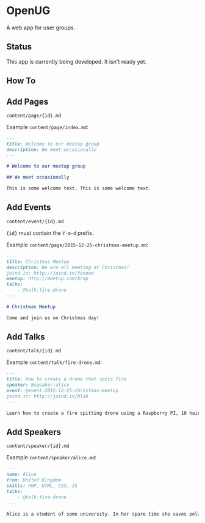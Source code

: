 # OpenUG

A web app for user groups.

## Status

This app is currently being developed. It isn't ready yet.

## How To

## Add Pages

`content/page/{id}.md`

Example `content/page/index.md`:

```md
---
title: Welcome to our meetup group
description: We meet occasionally
---

# Welcome to our meetup group

## We meet occasionally

This is some welcome text. This is some welcome text.
```

## Add Events

`content/event/{id}.md`

`{id}` must contain the `Y-m-d` prefix.

Example `content/page/2015-12-25-christmas-meetup.md`:

```md
---
title: Christmas Meetup
description: We are all meeting at Christmas!
joind.in: http://joind.in/fooooo
meetup: http://meetup.com/brap
talks:
    - @talk:fire-drone
---

# Christmas Meetup

Come and join us on Christmas day!
```

## Add Talks

`content/talk/{id}.md`

Example `content/talk/fire-drone.md`:

```md
---
title: How to create a drone that spits fire
speaker: @speaker:alice
event: @event:2015-12-25-christmas-meetup
joind.in: http://joind.in/blah
---

Learn how to create a fire spitting drone using a Raspberry PI, 10 hair dryers and some tweezers.
```

## Add Speakers

`content/speaker/{id}.md`

Example `content/speaker/alice.md`:

```md
---
name: Alice
from: United Kingdom
skills: PHP, HTML, CSS, JS
talks:
    - @talk:fire-drone
---

Alice is a student of some university. In her spare time she saves polar bears and creates drones that spit fire.
```
